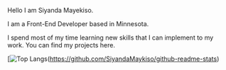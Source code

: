 Hello I am Siyanda Mayekiso. 

 I am a Front-End Developer based in Minnesota.
 
 I spend most of my time learning new skills that I can implement to my work. You can find my projects here.
 
[![Top Langs](https://github-readme-stats-git-masterrstaa-rickstaa.vercel.app/api/top-langs/?username=SiyandaMaykiso)(https://github.com/SiyandaMaykiso/github-readme-stats)


